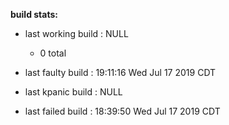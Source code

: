 **build stats:**
- last working build : NULL
	- 0 total

- last faulty build : 19:11:16 Wed Jul 17 2019 CDT
- last kpanic build : NULL
- last failed build : 18:39:50 Wed Jul 17 2019 CDT
